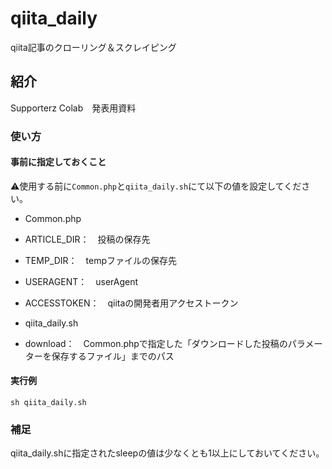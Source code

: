 # qiita_daily
qiita記事のクローリング＆スクレイピング

## 紹介
Supporterz Colab　発表用資料

### 使い方

#### 事前に指定しておくこと
⚠️使用する前に`Common.php`と`qiita_daily.sh`にて以下の値を設定してください。

- Common.php
 - ARTICLE_DIR：　投稿の保存先
 - TEMP_DIR：　tempファイルの保存先
 - USERAGENT：　userAgent
 - ACCESSTOKEN：　qiitaの開発者用アクセストークン

- qiita_daily.sh
 - download：　Common.phpで指定した「ダウンロードした投稿のパラメーターを保存するファイル」までのパス

#### 実行例
```
sh qiita_daily.sh
```

### 補足
qiita_daily.shに指定されたsleepの値は少なくとも1以上にしておいてください。
